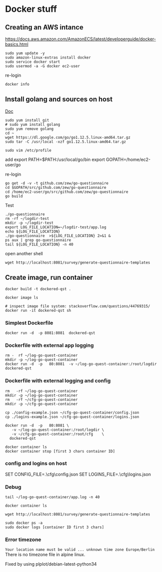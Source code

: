 # Docker stuff

## Creating an AWS intance

https://docs.aws.amazon.com/AmazonECS/latest/developerguide/docker-basics.html

    sudo yum update -y
    sudo amazon-linux-extras install docker
    sudo service docker start
    sudo usermod -a -G docker ec2-user

re-login

    docker info

## Install golang and sources on host

[Doc](https://www.callicoder.com/docker-golang-image-container-example/)

    sudo yum install git
    # sudo yum install golang
    sudo yum remove golang
    cd ~
    wget https://dl.google.com/go/go1.12.5.linux-amd64.tar.gz
    sudo tar -C /usr/local -xzf go1.12.5.linux-amd64.tar.gz

    sudo vim /etc/profile

add
export PATH=$PATH:/usr/local/go/bin
export GOPATH=/home/ec2-user/go

re-login

    go get -d -v -t github.com/zew/go-questionnaire
    cd $GOPATH/src/github.com/zew/go-questionnaire
    cd /home/ec2-user/go/src/github.com/zew/go-questionnaire
    go build

Test

    ./go-questionnaire
    rm -rf ~/logdir-test
    mkdir -p ~/logdir-test
    export LOG_FILE_LOCATION=~/logdir-test/app.log
    echo ${LOG_FILE_LOCATION}
    ./go-questionnaire  >${LOG_FILE_LOCATION} 2>&1 &
    ps aux | grep go-questionnaire
    tail ${LOG_FILE_LOCATION} -n 40

open another shell

    wget http://localhost:8081/survey/generate-questionnaire-templates

## Create image, run container

    docker build -t dockered-qst .

    docker image ls

    # inspect image file system: stackoverflow.com/questions/44769315/
    docker run -it dockered-qst sh

### Simplest Dockerfile
    docker run -d  -p 8081:8081  dockered-qst

### Dockerfile with external app logging

    rm -  rf ~/log-go-quest-container
    mkdir -p ~/log-go-quest-container
    docker run -d  -p   80:8081  -v ~/log-go-quest-container:/root/logdir  dockered-qst

### Dockerfile with external logging and config

    rm   -rf ~/log-go-quest-container
    mkdir -p ~/log-go-quest-container
    rm   -rf ~/cfg-go-quest-container
    mkdir -p ~/cfg-go-quest-container

    cp ./config-example.json ~/cfg-go-quest-container/config.json
    cp ./logins-example.json ~/cfg-go-quest-container/logins.json

    docker run -d  -p   80:8081 \
       -v ~/log-go-quest-container:/root/logdir \
       -v ~/cfg-go-quest-container:/root/cfg    \
      dockered-qst

    docker container ls
    docker container stop [first 3 chars container ID]

### config and logins on host

SET CONFIG_FILE=.\cfg\config.json
SET LOGINS_FILE=.\cfg\logins.json

### Debug

    tail ~/log-go-quest-container/app.log -n 40

    docker container ls

    wget http://localhost:8081/survey/generate-questionnaire-templates

    sudo docker ps -a
    sudo docker logs [container ID first 3 chars]

### Error timezone

`Your location name must be valid ... unknown time zone Europe/Berlin`
There is no timezone file in alpine linux.

Fixed by using plplot/debian-latest-python34

